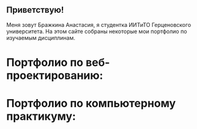 ## Приветствую!

Меня зовут Бражкина Анастасия, я студентка ИИТиТО Герценовского университета. На этом сайте собраны некоторые мои портфолио по изучаемым дисциплинам.

# Портфолио по веб-проектированию: 

# Портфолио по компьютерному практикуму:
